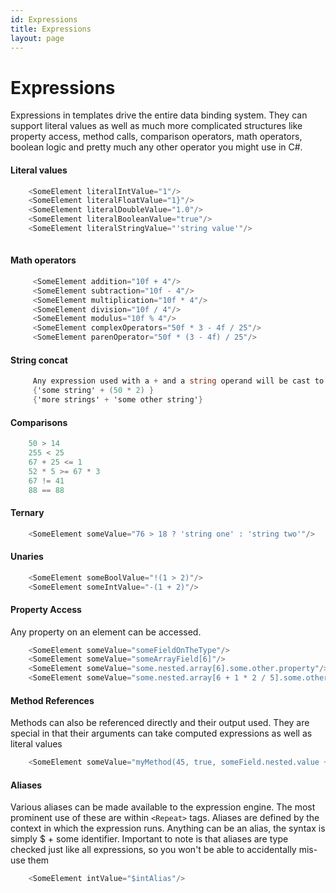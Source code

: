 ```yaml
---
id: Expressions
title: Expressions
layout: page
---
```


# Expressions

Expressions in templates drive the entire data binding system. They can support literal values as well as much more complicated
structures like property access, method calls, comparison operators, math operators, boolean logic and pretty much
any other operator you might use in C#.


#### Literal values
  
````C#
    <SomeElement literalIntValue="1"/>
    <SomeElement literalFloatValue="1}"/>
    <SomeElement literalDoubleValue="1.0"/>
    <SomeElement literalBooleanValue="true"/>
    <SomeElement literalStringValue="'string value'"/>
    
````
  
#### Math operators
  
````C#
     <SomeElement addition="10f + 4"/>
     <SomeElement subtraction="10f - 4"/>
     <SomeElement multiplication="10f * 4"/>
     <SomeElement division="10f / 4"/>
     <SomeElement modulus="10f % 4"/>
     <SomeElement complexOperators="50f * 3 - 4f / 25"/>
     <SomeElement parenOperator="50f * (3 - 4f) / 25"/>
````
  
#### String concat

````C#
     Any expression used with a + and a string operand will be cast to a string and concatenated
     {'some string' + (50 * 2) }
     {'more strings' + 'some other string'}
````
    
#### Comparisons
  
````C#
    50 > 14 
    255 < 25
    67 + 25 <= 1
    52 * 5 >= 67 * 3
    67 != 41
    88 == 88
````

#### Ternary
  
````C#
    <SomeElement someValue="76 > 18 ? 'string one' : 'string two'"/>
````
  

#### Unaries
````C#
    <SomeElement someBoolValue="!(1 > 2)"/>
    <SomeElement someIntValue="-(1 + 2)"/>
````

#### Property Access
Any property on an element can be accessed. 
  
````C#
    <SomeElement someValue="someFieldOnTheType"/>
    <SomeElement someValue="someArrayField[6]"/>
    <SomeElement someValue="some.nested.array[6].some.other.property"/>
    <SomeElement someValue="some.nested.array[6 + 1 * 2 / 5].some.other.property"/>
````
  

#### Method References
Methods can also be referenced directly and their output used. They are special in that their arguments 
can take computed expressions as well as literal values
  
````C#
    <SomeElement someValue="myMethod(45, true, someField.nested.value + something)"/>
````
  
#### Aliases
Various aliases can be made available to the expression engine. The most prominent use of these 
are within `<Repeat>` tags. Aliases are defined by the context in which the expression runs. Anything
can be an alias, the syntax is simply $ + some identifier. Important to note is that aliases are 
type checked just like all expressions, so you won't be able to accidentally mis-use them
    
````C#
    <SomeElement intValue="$intAlias"/>
````
